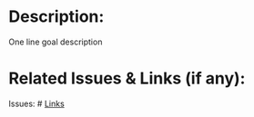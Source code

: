 # Description:

One line goal description

# Related Issues & Links (if any):

Issues: #
[Links](url)
